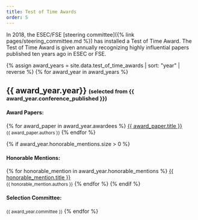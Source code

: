 ```yaml
---
title: Test of Time Awards
order: 5
---
```


In 2018, the ESEC/FSE [steering committee]({% link pages/steering_committee.md %}) has installed a Test of Time Award. The Test of Time Award is given annually recognizing highly influential papers published ten years ago in ESEC or FSE.

{% assign award_years = site.data.test_of_time_awards | sort: "year" | reverse %}
{% for award_year in award_years %}
## {{ award_year.year}}  <small><small>(selected from {{ award_year.conference_published }})</small></small>
#### Award Papers:
{% for award_paper in award_year.awardees %}
[{{ award_paper.title }}]({{award_paper.link}})<br>
<small>{{ award_paper.authors }}</small>
{% endfor %}

{% if award_year.honorable_mentions.size > 0 %}
#### Honorable Mentions:
{% for honorable_mention in award_year.honorable_mentions %}
[{{ honorable_mention.title }}]({{honorable_mention.link}})<br>
<small>{{ honorable_mention.authors }}</small>
{% endfor %}
{% endif %}

#### Selection Committee:
<small>{{ award_year.committee }}</small>
{% endfor %}

